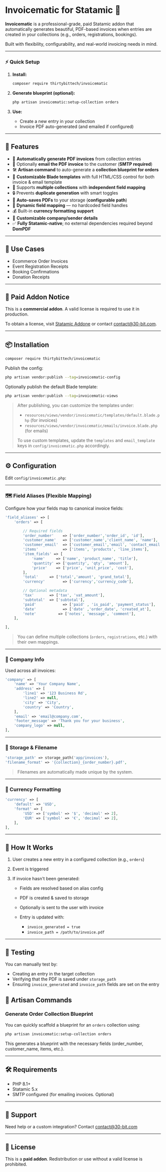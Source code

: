 # Invoicematic for Statamic 🧾

**Invoicematic** is a professional-grade, paid Statamic addon that automatically generates beautiful, PDF-based invoices when entries are created in your collections (e.g., orders, registrations, bookings).

Built with flexibility, configurability, and real-world invoicing needs in mind.

---

### ⚡️ Quick Setup

1. **Install:**

   ```bash
   composer require thirtybittech/invoicematic
   ```

2. **Generate blueprint (optional):**

   ```bash
   php artisan invoicematic:setup-collection orders
   ```

3. **Use:**
   - Create a new entry in your collection
   - Invoice PDF auto-generated (and emailed if configured)

---

## 🚀 Features

- 📄 **Automatically generate PDF invoices** from collection entries  
- 📧 Optionally **email the PDF invoice** to the customer (**SMTP required**)  
- 🛠 **Artisan command** to auto-generate a **collection blueprint for orders**  
- 🎨 **Customizable Blade templates** with full HTML/CSS control for both invoice & email template 
- 🔁 Supports **multiple collections** with **independent field mapping**  
- 🔒 Prevents **duplicate generation** with smart toggles  
- 💾 **Auto-saves PDFs** to your storage (**configurable path**)  
- 🧠 **Dynamic field mapping** — no hardcoded field handles  
- 💰 Built-in **currency formatting support**  
- 🧍 **Customizable company/sender details**  
- ✅ **Fully Statamic-native**; no external dependencies required beyond **DomPDF**

---

## 💼 Use Cases

- Ecommerce Order Invoices  
- Event Registration Receipts  
- Booking Confirmations  
- Donation Receipts  

---

## 💸 Paid Addon Notice

This is a **commercial addon**. A valid license is required to use it in production.

To obtain a license, visit [Statamic Addone](#) or contact [contact@30-bit.com](mailto:contact@30-bit.com).

---

## 📦 Installation

```bash
composer require thirtybittech/invoicematic
````

Publish the config:

```bash
php artisan vendor:publish --tag=invoicematic-config
```

Optionally publish the default Blade template:

```bash
php artisan vendor:publish --tag=invoicematic-views
```

> After publishing, you can customize the templates under:
> 
> - `resources/views/vendor/invoicematic/templates/default.blade.php` (for invoices)
> - `resources/views/vendor/invoicematic/emails/invoice.blade.php` (for emails)
> 
> To use custom templates, update the `templates` and `email_template` keys in `config/invoicematic.php` accordingly.

---

## ⚙️ Configuration

Edit `config/invoicematic.php`:

---

### 🗺 Field Aliases (Flexible Mapping)

Configure how your fields map to canonical invoice fields:

```php
'field_aliases' => [
    'orders' => [

        // Required fields
        'order_number'    => ['order_number','order_id', 'id'],
        'customer_name'   => ['customer_name','client_name', 'name'],
        'customer_email'  => ['customer_email','email', 'contact_email'],
        'items'           => ['items', 'products', 'line_items'],
        'item_fields' => [
            'name'     => ['name', 'product_name', 'title'],
            'quantity' => ['quantity', 'qty', 'amount'],
            'price'    => ['price', 'unit_price', 'cost'],
        ],
        'total'     => ['total','amount', 'grand_total'],
        'currency'        => ['currency','currency_code'],

        // Optional metadata
        'tax'       => ['tax', 'vat_amount'],
        'subtotal'  => ['subtotal'],
        'paid'            => ['paid' , 'is_paid', 'payment_status'],
        'date'            => ['date' ,'order_date', 'created_at'],
        'note'          => ['notes', 'message', 'comment'], 
    ],

],
```

> You can define multiple collections (`orders`, `registrations`, etc.) with their own mappings.

---

### 🏢 Company Info

Used across all invoices:

```php
'company' => [
    'name' => 'Your Company Name',
    'address' => [
        'line1' => '123 Business Rd',
        'line2' => null,
        'city' => 'City',
        'country' => 'Country',
    ],
    'email' => 'email@company.com',
    'footer_message' => 'Thank you for your business',
    'company_logo' => null, 
],
```

---

### 💾 Storage & Filename

```php
'storage_path' => storage_path('app/invoices'),
'filename_format' => '{collection}_{order_number}.pdf',
```

> Filenames are automatically made unique by the system.

---

### 💱 Currency Formatting

```php
'currency' => [
    'default' => 'USD',
    'format' => [
        'USD' => ['symbol' => '$', 'decimal' => 2],
        'EUR' => ['symbol' => '€', 'decimal' => 2],
    ],
],
```

---

## 🧠 How It Works

1. User creates a new entry in a configured collection (e.g., `orders`)
2. Event is triggered
3. If invoice hasn't been generated:

   * Fields are resolved based on alias config
   * PDF is created & saved to storage
   * Optionally is sent to the user with invoice
   * Entry is updated with:

     * `invoice_generated = true`
     * `invoice_path = /path/to/invoice.pdf`

---

## 🧪 Testing

You can manually test by:

* Creating an entry in the target collection
* Verifying that the PDF is saved under `storage_path`
* Ensuring `invoice_generated` and `invoice_path` fields are set on the entry



## 🔧 Artisan Commands

### Generate Order Collection Blueprint

You can quickly scaffold a blueprint for an `orders` collection using:

```bash
php artisan invoicematic:setup-collection orders
```
This generates a blueprint with the necessary fields (order_number, customer_name, items, etc.).

---

## 🛠 Requirements

* PHP 8.1+
* Statamic 5.x
* SMTP configured (for emailing invoices. Optional)

---

## 📩 Support

Need help or a custom integration? Contact [contact@30-bit.com](mailto:contact@30-bit.com)

---

## 📝 License

This is a **paid addon**.
Redistribution or use without a valid license is prohibited.



